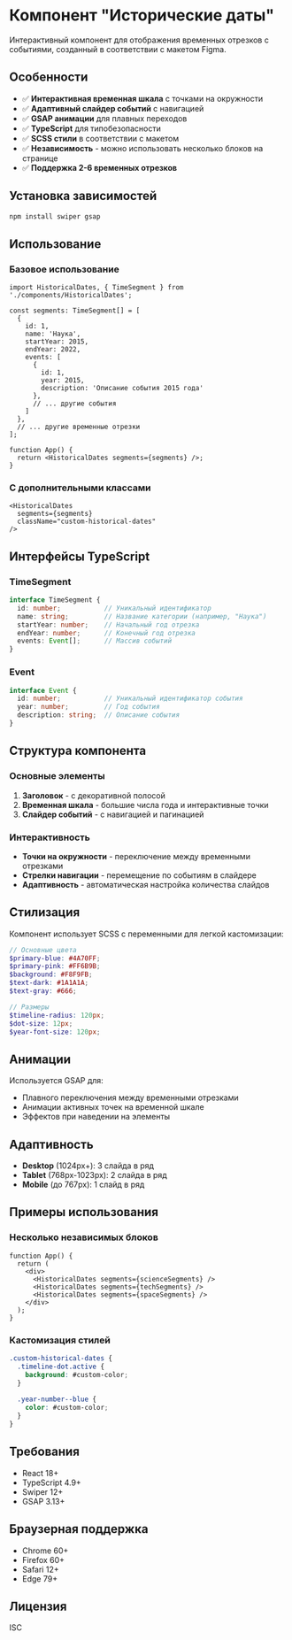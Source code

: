 # Компонент "Исторические даты"

Интерактивный компонент для отображения временных отрезков с событиями, созданный в соответствии с макетом Figma.

## Особенности

- ✅ **Интерактивная временная шкала** с точками на окружности
- ✅ **Адаптивный слайдер событий** с навигацией
- ✅ **GSAP анимации** для плавных переходов
- ✅ **TypeScript** для типобезопасности
- ✅ **SCSS стили** в соответствии с макетом
- ✅ **Независимость** - можно использовать несколько блоков на странице
- ✅ **Поддержка 2-6 временных отрезков**

## Установка зависимостей

```bash
npm install swiper gsap
```

## Использование

### Базовое использование

```tsx
import HistoricalDates, { TimeSegment } from './components/HistoricalDates';

const segments: TimeSegment[] = [
  {
    id: 1,
    name: 'Наука',
    startYear: 2015,
    endYear: 2022,
    events: [
      {
        id: 1,
        year: 2015,
        description: 'Описание события 2015 года'
      },
      // ... другие события
    ]
  },
  // ... другие временные отрезки
];

function App() {
  return <HistoricalDates segments={segments} />;
}
```

### С дополнительными классами

```tsx
<HistoricalDates 
  segments={segments} 
  className="custom-historical-dates" 
/>
```

## Интерфейсы TypeScript

### TimeSegment

```typescript
interface TimeSegment {
  id: number;           // Уникальный идентификатор
  name: string;         // Название категории (например, "Наука")
  startYear: number;    // Начальный год отрезка
  endYear: number;      // Конечный год отрезка
  events: Event[];      // Массив событий
}
```

### Event

```typescript
interface Event {
  id: number;           // Уникальный идентификатор события
  year: number;         // Год события
  description: string;  // Описание события
}
```

## Структура компонента

### Основные элементы

1. **Заголовок** - с декоративной полосой
2. **Временная шкала** - большие числа года и интерактивные точки
3. **Слайдер событий** - с навигацией и пагинацией

### Интерактивность

- **Точки на окружности** - переключение между временными отрезками
- **Стрелки навигации** - перемещение по событиям в слайдере
- **Адаптивность** - автоматическая настройка количества слайдов

## Стилизация

Компонент использует SCSS с переменными для легкой кастомизации:

```scss
// Основные цвета
$primary-blue: #4A70FF;
$primary-pink: #FF6B9B;
$background: #F8F9FB;
$text-dark: #1A1A1A;
$text-gray: #666;

// Размеры
$timeline-radius: 120px;
$dot-size: 12px;
$year-font-size: 120px;
```

## Анимации

Используется GSAP для:
- Плавного переключения между временными отрезками
- Анимации активных точек на временной шкале
- Эффектов при наведении на элементы

## Адаптивность

- **Desktop** (1024px+): 3 слайда в ряд
- **Tablet** (768px-1023px): 2 слайда в ряд
- **Mobile** (до 767px): 1 слайд в ряд

## Примеры использования

### Несколько независимых блоков

```tsx
function App() {
  return (
    <div>
      <HistoricalDates segments={scienceSegments} />
      <HistoricalDates segments={techSegments} />
      <HistoricalDates segments={spaceSegments} />
    </div>
  );
}
```

### Кастомизация стилей

```scss
.custom-historical-dates {
  .timeline-dot.active {
    background: #custom-color;
  }
  
  .year-number--blue {
    color: #custom-color;
  }
}
```

## Требования

- React 18+
- TypeScript 4.9+
- Swiper 12+
- GSAP 3.13+

## Браузерная поддержка

- Chrome 60+
- Firefox 60+
- Safari 12+
- Edge 79+

## Лицензия

ISC

